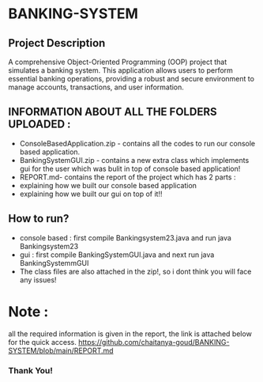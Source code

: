 # BANKING-SYSTEM
## Project Description
A comprehensive Object-Oriented Programming (OOP) project that simulates a banking system. This application allows users to perform essential banking operations, providing a robust and secure environment to manage accounts, transactions, and user information.


## INFORMATION ABOUT ALL THE FOLDERS UPLOADED :
- ConsoleBasedApplication.zip - contains all the codes to run our console based application.
- BankingSystemGUI.zip - contains a new extra class which implements gui for the user which was bulit in top of console based application!
- REPORT.md- contains the report of the project which has 2 parts :
- explaining how we built our console based application
- explaining how we built our gui on top of it!!

## How to run?
- console based : first compile Bankingsystem23.java and run java Bankingsystem23
- gui : first compile BankingSystemGUI.java and next run java BankingSystemmGUI
- The class files are also attached in the zip!, so i dont think you will face any issues!

# Note :
all the required information is given in the report, the link is attached below for the quick access.
https://github.com/chaitanya-goud/BANKING-SYSTEM/blob/main/REPORT.md


### Thank You!
